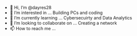 - 👋 Hi, I’m @dayres28
- 👀 I’m interested in ... Building PCs and coding
- 🌱 I’m currently learning ... Cybersecuirty and Data Analytics
- 💞️ I’m looking to collaborate on ... Creating a network
- 📫 How to reach me ... 

<!---
dayres28/dayres28 is a ✨ special ✨ repository because its `README.md` (this file) appears on your GitHub profile.
You can click the Preview link to take a look at your changes.
--->
